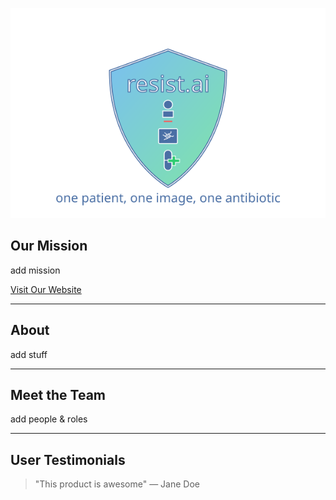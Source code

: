 ![Product Logo](images/resistai-logo.svg)  <!-- Replace with your logo image path -->

## Our Mission

add mission 

[Visit Our Website](https://www.productwebsite.com) <!-- Link to the product website -->

---

## About 

add stuff

---

## Meet the Team

add people & roles 

---

## User Testimonials

> "This product is awesome"
> — Jane Doe

